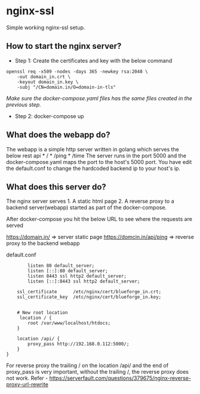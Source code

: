 # nginx-ssl
Simple working nginx-ssl setup. 

## How to start the nginx server?

* Step 1: Create the certificates and key with the below command 

```
openssl req -x509 -nodes -days 365 -newkey rsa:2048 \
    -out domain_in.crt \
    -keyout domain_in.key \
    -subj "/CN=domain.in/O=domain-in-tls"
 ```

*Make sure the docker-compose.yaml files has the same files created in the previous step.*

* Step 2: docker-compose up
    
## What does the webapp do?

The webapp is a simple http server written in golang which serves the below rest api
    * /
    * /ping
    * /time
The server runs in the port 5000 and the docker-compose.yaml maps the port to the host's 5000 port. You have edit the default.conf to change the hardcoded backend ip to your host's ip.


## What does this server do? 

The nginx server serves
    1. A static html page
    2. A reverse proxy to a backend server(webapp) started as part of the docker-compose. 
    
After docker-compose you hit the below URL to see where the requests are served 

https://domain.in/ => server static page
https://domcin.in/api/ping => reverse proxy to the backend webapp

default.conf 
```server {
        listen 80 default_server;
        listen [::]:80 default_server;
        listen 8443 ssl http2 default_server;
        listen [::]:8443 ssl http2 default_server;

    ssl_certificate      /etc/nginx/cert/blueforge_in.crt;
    ssl_certificate_key  /etc/nginx/cert/blueforge_in.key;


    # New root location
     location / {
        root /var/www/localhost/htdocs;
    }

    location /api/ {
        proxy_pass http://192.168.0.112:5000/;
    }
} 
```

For reverse proxy the trailing / on the location /api/ and the end of proxy_pass is very important, without the trailing /, the reverse proxy does not work.
Refer - https://serverfault.com/questions/379675/nginx-reverse-proxy-url-rewrite

